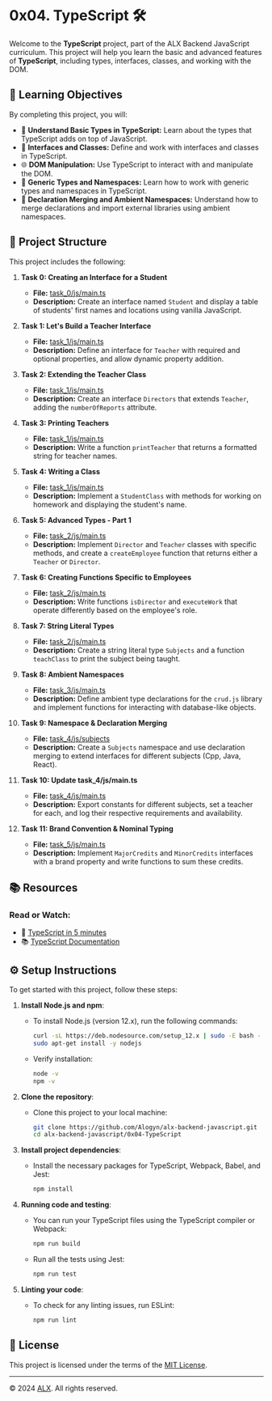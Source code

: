 # 0x04. TypeScript 🛠️

Welcome to the **TypeScript** project, part of the ALX Backend JavaScript curriculum. This project will help you learn the basic and advanced features of **TypeScript**, including types, interfaces, classes, and working with the DOM.

## 📝 Learning Objectives

By completing this project, you will:

- 🔧 **Understand Basic Types in TypeScript:** Learn about the types that TypeScript adds on top of JavaScript.
- 📜 **Interfaces and Classes:** Define and work with interfaces and classes in TypeScript.
- 🌐 **DOM Manipulation:** Use TypeScript to interact with and manipulate the DOM.
- 🧩 **Generic Types and Namespaces:** Learn how to work with generic types and namespaces in TypeScript.
- 🔗 **Declaration Merging and Ambient Namespaces:** Understand how to merge declarations and import external libraries using ambient namespaces.

## 📂 Project Structure

This project includes the following:

1. **Task 0: Creating an Interface for a Student**  
   - **File:** [task_0/js/main.ts](./task_0/js/main.ts)  
   - **Description:** Create an interface named `Student` and display a table of students' first names and locations using vanilla JavaScript.

2. **Task 1: Let's Build a Teacher Interface**  
   - **File:** [task_1/js/main.ts](./task_1/js/main.ts)  
   - **Description:** Define an interface for `Teacher` with required and optional properties, and allow dynamic property addition.

3. **Task 2: Extending the Teacher Class**  
   - **File:** [task_1/js/main.ts](./task_1/js/main.ts)  
   - **Description:** Create an interface `Directors` that extends `Teacher`, adding the `numberOfReports` attribute.

4. **Task 3: Printing Teachers**  
   - **File:** [task_1/js/main.ts](./task_1/js/main.ts)  
   - **Description:** Write a function `printTeacher` that returns a formatted string for teacher names.

5. **Task 4: Writing a Class**  
   - **File:** [task_1/js/main.ts](./task_1/js/main.ts)  
   - **Description:** Implement a `StudentClass` with methods for working on homework and displaying the student's name.

6. **Task 5: Advanced Types - Part 1**  
   - **File:** [task_2/js/main.ts](./task_2/js/main.ts)  
   - **Description:** Implement `Director` and `Teacher` classes with specific methods, and create a `createEmployee` function that returns either a `Teacher` or `Director`.

7. **Task 6: Creating Functions Specific to Employees**  
   - **File:** [task_2/js/main.ts](./task_2/js/main.ts)  
   - **Description:** Write functions `isDirector` and `executeWork` that operate differently based on the employee's role.

8. **Task 7: String Literal Types**  
   - **File:** [task_2/js/main.ts](./task_2/js/main.ts)  
   - **Description:** Create a string literal type `Subjects` and a function `teachClass` to print the subject being taught.

9. **Task 8: Ambient Namespaces**  
   - **File:** [task_3/js/main.ts](./task_3/js/main.ts)  
   - **Description:** Define ambient type declarations for the `crud.js` library and implement functions for interacting with database-like objects.

10. **Task 9: Namespace & Declaration Merging**  
    - **File:** [task_4/js/subjects](./task_4/js/subjects)  
    - **Description:** Create a `Subjects` namespace and use declaration merging to extend interfaces for different subjects (Cpp, Java, React).

11. **Task 10: Update task_4/js/main.ts**  
    - **File:** [task_4/js/main.ts](./task_4/js/main.ts)  
    - **Description:** Export constants for different subjects, set a teacher for each, and log their respective requirements and availability.

12. **Task 11: Brand Convention & Nominal Typing**  
    - **File:** [task_5/js/main.ts](./task_5/js/main.ts)  
    - **Description:** Implement `MajorCredits` and `MinorCredits` interfaces with a brand property and write functions to sum these credits.

## 📚 Resources

### Read or Watch:

- 📘 [TypeScript in 5 minutes](https://www.typescriptlang.org/docs/handbook/typescript-in-5-minutes.html)
- 📚 [TypeScript Documentation](https://www.typescriptlang.org/docs/handbook/basic-types.html)

## ⚙️ Setup Instructions

To get started with this project, follow these steps:

1. **Install Node.js and npm**:
   - To install Node.js (version 12.x), run the following commands:
     ```bash
     curl -sL https://deb.nodesource.com/setup_12.x | sudo -E bash -
     sudo apt-get install -y nodejs
     ```
   - Verify installation:
     ```bash
     node -v
     npm -v
     ```

2. **Clone the repository**:
   - Clone this project to your local machine:
     ```bash
     git clone https://github.com/Alogyn/alx-backend-javascript.git
     cd alx-backend-javascript/0x04-TypeScript
     ```

3. **Install project dependencies**:
   - Install the necessary packages for TypeScript, Webpack, Babel, and Jest:
     ```bash
     npm install
     ```

4. **Running code and testing**:
   - You can run your TypeScript files using the TypeScript compiler or Webpack:
     ```bash
     npm run build
     ```
   - Run all the tests using Jest:
     ```bash
     npm run test
     ```

5. **Linting your code**:
   - To check for any linting issues, run ESLint:
     ```bash
     npm run lint
     ```

## 📜 License

This project is licensed under the terms of the [MIT License](https://www.alxafrica.com/terms-conditions-portal/).

---

© 2024 [ALX](https://www.alxafrica.com/). All rights reserved.

